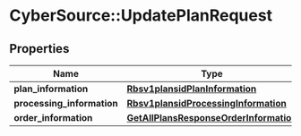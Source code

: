 # CyberSource::UpdatePlanRequest

## Properties
Name | Type | Description | Notes
------------ | ------------- | ------------- | -------------
**plan_information** | [**Rbsv1plansidPlanInformation**](Rbsv1plansidPlanInformation.md) |  | [optional] 
**processing_information** | [**Rbsv1plansidProcessingInformation**](Rbsv1plansidProcessingInformation.md) |  | [optional] 
**order_information** | [**GetAllPlansResponseOrderInformation**](GetAllPlansResponseOrderInformation.md) |  | [optional] 


